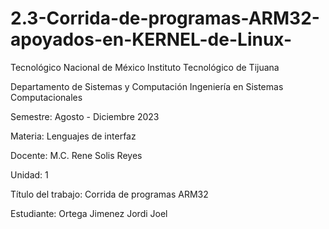 # 2.3-Corrida-de-programas-ARM32-apoyados-en-KERNEL-de-Linux-


Tecnológico Nacional de México
Instituto Tecnológico de Tijuana

Departamento de Sistemas y Computación
Ingeniería en Sistemas Computacionales

Semestre:
Agosto - Diciembre 2023

Materia:
Lenguajes de interfaz

Docente:
M.C. Rene Solis Reyes 

Unidad:
1

Título del trabajo:
Corrida de programas ARM32


Estudiante:
Ortega Jimenez Jordi Joel
